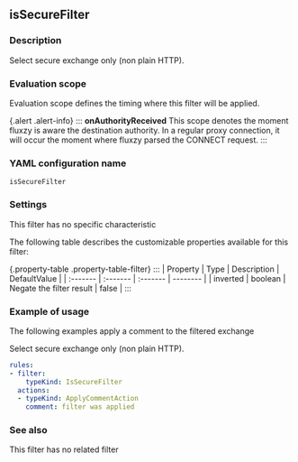 ## isSecureFilter

### Description

Select secure exchange only (non plain HTTP).

### Evaluation scope

Evaluation scope defines the timing where this filter will be applied. 

{.alert .alert-info}
:::
**onAuthorityReceived** This scope denotes the moment fluxzy is aware the destination authority. In a regular proxy connection, it will occur the moment where fluxzy parsed the CONNECT request.
:::

### YAML configuration name

    isSecureFilter

### Settings

This filter has no specific characteristic

The following table describes the customizable properties available for this filter: 

{.property-table .property-table-filter}
:::
| Property | Type | Description | DefaultValue |
| :------- | :------- | :------- | -------- |
| inverted | boolean | Negate the filter result | false |
:::

### Example of usage

The following examples apply a comment to the filtered exchange

Select secure exchange only (non plain HTTP).

```yaml
rules:
- filter:
    typeKind: IsSecureFilter
  actions:
  - typeKind: ApplyCommentAction
    comment: filter was applied
```


### See also

This filter has no related filter

